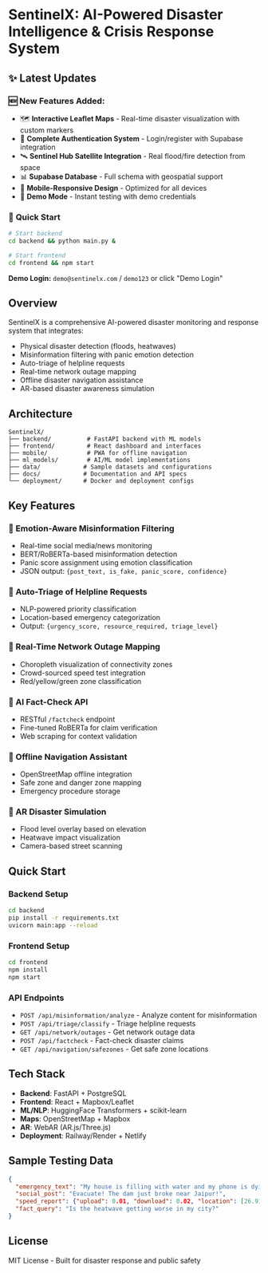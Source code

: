 # SentinelX: AI-Powered Disaster Intelligence & Crisis Response System

## ✨ **Latest Updates**

### 🆕 **New Features Added:**
- 🗺️ **Interactive Leaflet Maps** - Real-time disaster visualization with custom markers
- 🔐 **Complete Authentication System** - Login/register with Supabase integration  
- 🛰️ **Sentinel Hub Satellite Integration** - Real flood/fire detection from space
- 📊 **Supabase Database** - Full schema with geospatial support
- 📱 **Mobile-Responsive Design** - Optimized for all devices
- 🎯 **Demo Mode** - Instant testing with demo credentials

### 🚀 **Quick Start**
```bash
# Start backend
cd backend && python main.py &

# Start frontend
cd frontend && npm start
```
**Demo Login:** `demo@sentinelx.com` / `demo123` or click "Demo Login"

## Overview
SentinelX is a comprehensive AI-powered disaster monitoring and response system that integrates:
- Physical disaster detection (floods, heatwaves)
- Misinformation filtering with panic emotion detection
- Auto-triage of helpline requests
- Real-time network outage mapping
- Offline disaster navigation assistance
- AR-based disaster awareness simulation

## Architecture
```
SentinelX/
├── backend/          # FastAPI backend with ML models
├── frontend/         # React dashboard and interfaces
├── mobile/           # PWA for offline navigation
├── ml_models/        # AI/ML model implementations
├── data/            # Sample datasets and configurations
├── docs/            # Documentation and API specs
└── deployment/      # Docker and deployment configs
```

## Key Features

### 🔹 Emotion-Aware Misinformation Filtering
- Real-time social media/news monitoring
- BERT/RoBERTa-based misinformation detection
- Panic score assignment using emotion classification
- JSON output: `{post_text, is_fake, panic_score, confidence}`

### 🔹 Auto-Triage of Helpline Requests
- NLP-powered priority classification
- Location-based emergency categorization
- Output: `{urgency_score, resource_required, triage_level}`

### 🔹 Real-Time Network Outage Mapping
- Choropleth visualization of connectivity zones
- Crowd-sourced speed test integration
- Red/yellow/green zone classification

### 🔹 AI Fact-Check API
- RESTful `/factcheck` endpoint
- Fine-tuned RoBERTa for claim verification
- Web scraping for context validation

### 🔹 Offline Navigation Assistant
- OpenStreetMap offline integration
- Safe zone and danger zone mapping
- Emergency procedure storage

### 🔹 AR Disaster Simulation
- Flood level overlay based on elevation
- Heatwave impact visualization
- Camera-based street scanning

## Quick Start

### Backend Setup
```bash
cd backend
pip install -r requirements.txt
uvicorn main:app --reload
```

### Frontend Setup
```bash
cd frontend
npm install
npm start
```

### API Endpoints
- `POST /api/misinformation/analyze` - Analyze content for misinformation
- `POST /api/triage/classify` - Triage helpline requests
- `GET /api/network/outages` - Get network outage data
- `POST /api/factcheck` - Fact-check disaster claims
- `GET /api/navigation/safezones` - Get safe zone locations

## Tech Stack
- **Backend**: FastAPI + PostgreSQL
- **Frontend**: React + Mapbox/Leaflet
- **ML/NLP**: HuggingFace Transformers + scikit-learn
- **Maps**: OpenStreetMap + Mapbox
- **AR**: WebAR (AR.js/Three.js)
- **Deployment**: Railway/Render + Netlify

## Sample Testing Data
```json
{
  "emergency_text": "My house is filling with water and my phone is dying please help.",
  "social_post": "Evacuate! The dam just broke near Jaipur!",
  "speed_report": {"upload": 0.01, "download": 0.02, "location": [26.9124, 75.7873]},
  "fact_query": "Is the heatwave getting worse in my city?"
}
```

## License
MIT License - Built for disaster response and public safety